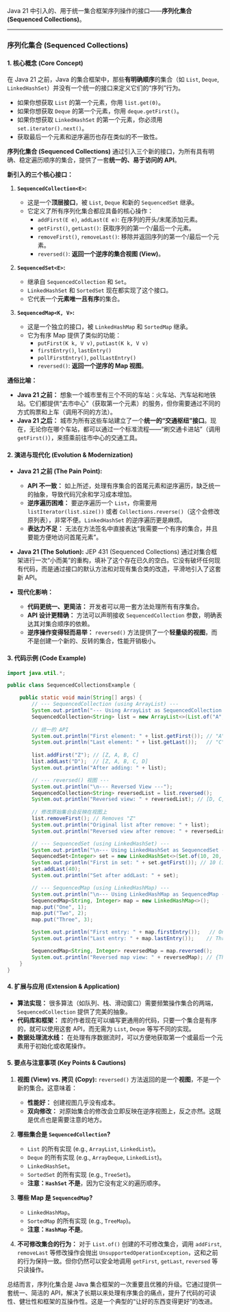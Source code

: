 Java 21 中引入的、用于统一集合框架序列操作的接口——**序列化集合 (Sequenced Collections)**。

---

### 序列化集合 (Sequenced Collections)

#### 1. 核心概念 (Core Concept)

在 Java 21 之前，Java 的集合框架中，那些**有明确顺序**的集合（如 `List`, `Deque`, `LinkedHashSet`）并没有一个统一的接口来定义它们的“序列”行为。

*   如果你想获取 `List` 的第一个元素，你用 `list.get(0)`。
*   如果你想获取 `Deque` 的第一个元素，你用 `deque.getFirst()`。
*   如果你想获取 `LinkedHashSet` 的第一个元素，你必须用 `set.iterator().next()`。
*   获取最后一个元素和逆序遍历也存在类似的不一致性。

**序列化集合 (Sequenced Collections)** 通过引入三个新的接口，为所有具有明确、稳定遍历顺序的集合，提供了一套**统一的、易于访问的 API**。

**新引入的三个核心接口：**

1.  **`SequencedCollection<E>`:**
    *   这是一个**顶层接口**，被 `List`, `Deque` 和新的 `SequencedSet` 继承。
    *   它定义了所有序列化集合都应具备的核心操作：
        *   `addFirst(E e)`, `addLast(E e)`: 在序列的开头/末尾添加元素。
        *   `getFirst()`, `getLast()`: 获取序列的第一个/最后一个元素。
        *   `removeFirst()`, `removeLast()`: 移除并返回序列的第一个/最后一个元素。
        *   `reversed()`: **返回一个逆序的集合视图 (View)**。

2.  **`SequencedSet<E>`:**
    *   继承自 `SequencedCollection` 和 `Set`。
    *   `LinkedHashSet` 和 `SortedSet` 现在都实现了这个接口。
    *   它代表一个**元素唯一且有序**的集合。

3.  **`SequencedMap<K, V>`:**
    *   这是一个独立的接口，被 `LinkedHashMap` 和 `SortedMap` 继承。
    *   它为有序 Map 提供了类似的功能：
        *   `putFirst(K k, V v)`, `putLast(K k, V v)`
        *   `firstEntry()`, `lastEntry()`
        *   `pollFirstEntry()`, `pollLastEntry()`
        *   `reversed()`: **返回一个逆序的 Map 视图**。

**通俗比喻：**
*   **Java 21 之前：** 想象一个城市里有三个不同的车站：火车站、汽车站和地铁站。它们都提供“去市中心”（获取第一个元素）的服务，但你需要通过不同的方式购票和上车（调用不同的方法）。
*   **Java 21 之后：** 城市为所有这些车站建立了一个**统一的“交通枢纽”接口**。现在，无论你在哪个车站，都可以通过一个标准流程——“刷交通卡进站”（调用 `getFirst()`），来搭乘前往市中心的交通工具。

#### 2. 演进与现代化 (Evolution & Modernization)

*   **Java 21 之前 (The Pain Point):**
    *   **API 不一致：** 如上所述，处理有序集合的首尾元素和逆序遍历，缺乏统一的抽象，导致代码冗余和学习成本增加。
    *   **逆序遍历困难：** 要逆序遍历一个 `List`，你需要用 `listIterator(list.size())` 或者 `Collections.reverse()`（这个会修改原列表），非常不便。`LinkedHashSet` 的逆序遍历更是麻烦。
    *   **表达力不足：** 无法在方法签名中直接表达“我需要一个有序的集合，并且要能方便地访问首尾元素”。

*   **Java 21 (The Solution):**
    JEP 431 (Sequenced Collections) 通过对集合框架进行一次“小而美”的重构，填补了这个存在已久的空白。它没有破坏任何现有代码，而是通过接口的默认方法和对现有集合类的改造，平滑地引入了这套新 API。

*   **现代化影响：**
    *   **代码更统一、更简洁：** 开发者可以用一套方法处理所有有序集合。
    *   **API 设计更精确：** 方法可以声明接收 `SequencedCollection` 参数，明确表达其对集合顺序的依赖。
    *   **逆序操作变得轻而易举：** `reversed()` 方法提供了一个**轻量级的视图**，而不是创建一个新的、反转的集合，性能开销极小。

#### 3. 代码示例 (Code Example)

```java
import java.util.*;

public class SequencedCollectionsExample {

    public static void main(String[] args) {
        // --- SequencedCollection (using ArrayList) ---
        System.out.println("--- Using ArrayList as SequencedCollection ---");
        SequencedCollection<String> list = new ArrayList<>(List.of("A", "B", "C"));
        
        // 统一的 API
        System.out.println("First element: " + list.getFirst()); // "A"
        System.out.println("Last element: " + list.getLast());   // "C"
        
        list.addFirst("Z"); // [Z, A, B, C]
        list.addLast("D");  // [Z, A, B, C, D]
        System.out.println("After adding: " + list);

        // --- reversed() 视图 ---
        System.out.println("\n--- Reversed View ---");
        SequencedCollection<String> reversedList = list.reversed();
        System.out.println("Reversed view: " + reversedList); // [D, C, B, A, Z]
        
        // 修改原始集合会反映在视图上
        list.removeFirst(); // Removes "Z"
        System.out.println("Original list after remove: " + list);
        System.out.println("Reversed view after remove: " + reversedList);

        // --- SequencedSet (using LinkedHashSet) ---
        System.out.println("\n--- Using LinkedHashSet as SequencedSet ---");
        SequencedSet<Integer> set = new LinkedHashSet<>(Set.of(10, 20, 30));
        System.out.println("First in set: " + set.getFirst()); // 10 (insertion order)
        set.addLast(40);
        System.out.println("Set after addLast: " + set);

        // --- SequencedMap (using LinkedHashMap) ---
        System.out.println("\n--- Using LinkedHashMap as SequencedMap ---");
        SequencedMap<String, Integer> map = new LinkedHashMap<>();
        map.put("One", 1);
        map.put("Two", 2);
        map.put("Three", 3);

        System.out.println("First entry: " + map.firstEntry());   // One=1
        System.out.println("Last entry: " + map.lastEntry());    // Three=3

        SequencedMap<String, Integer> reversedMap = map.reversed();
        System.out.println("Reversed map view: " + reversedMap); // {Three=3, Two=2, One=1}
    }
}
```

#### 4. 扩展与应用 (Extension & Application)

*   **算法实现：** 很多算法（如队列、栈、滑动窗口）需要频繁操作集合的两端，`SequencedCollection` 提供了完美的抽象。
*   **代码库和框架：** 库的作者现在可以编写更通用的代码，只要一个集合是有序的，就可以使用这套 API，而无需为 `List`, `Deque` 等写不同的实现。
*   **数据处理流水线：** 在处理有序数据流时，可以方便地获取第一个或最后一个元素用于初始化或收尾操作。

#### 5. 要点与注意事项 (Key Points & Cautions)

1.  **视图 (View) vs. 拷贝 (Copy):** `reversed()` 方法返回的是一个**视图**，不是一个新的集合。这意味着：
    *   **性能好：** 创建视图几乎没有成本。
    *   **双向修改：** 对原始集合的修改会立即反映在逆序视图上，反之亦然。这既是优点也是需要注意的地方。

2.  **哪些集合是 `SequencedCollection`?**
    *   `List` 的所有实现 (e.g., `ArrayList`, `LinkedList`)。
    *   `Deque` 的所有实现 (e.g., `ArrayDeque`, `LinkedList`)。
    *   `LinkedHashSet`。
    *   `SortedSet` 的所有实现 (e.g., `TreeSet`)。
    *   **注意：`HashSet` 不是**，因为它没有定义的遍历顺序。

3.  **哪些 Map 是 `SequencedMap`?**
    *   `LinkedHashMap`。
    *   `SortedMap` 的所有实现 (e.g., `TreeMap`)。
    *   **注意：`HashMap` 不是**。

4.  **不可修改集合的行为：**
    对于 `List.of()` 创建的不可修改集合，调用 `addFirst`, `removeLast` 等修改操作会抛出 `UnsupportedOperationException`，这和之前的行为保持一致。但你仍然可以安全地调用 `getFirst`, `getLast`, `reversed` 等只读操作。

总结而言，序列化集合是 Java 集合框架的一次重要且优雅的升级。它通过提供一套统一、简洁的 API，解决了长期以来处理有序集合的痛点，提升了代码的可读性、健壮性和框架的互操作性。这是一个典型的“让好的东西变得更好”的改进。